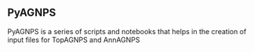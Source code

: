 ## PyAGNPS

PyAGNPS is a series of scripts and notebooks that helps in the creation of input files for TopAGNPS and AnnAGNPS